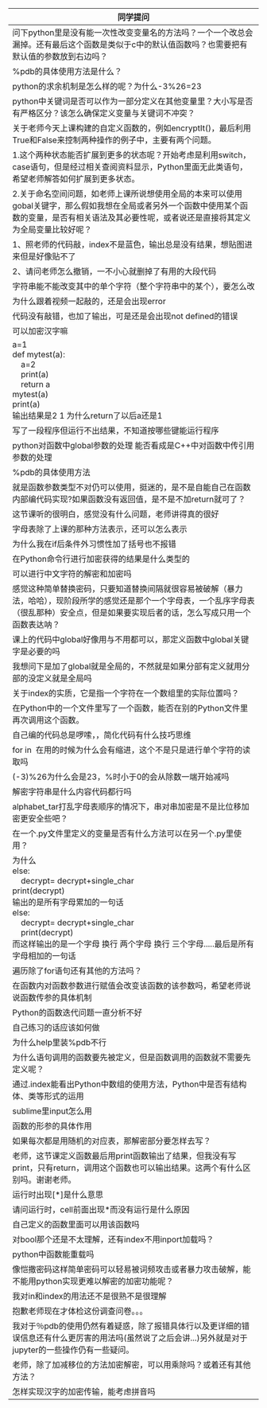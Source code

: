 | 同学提问  |
|--------------|
|问下python里是没有能一次性改变变量名的方法吗？一个一个改总会漏掉。还有最后这个函数是类似于c中的默认值函数吗？也需要把有默认值的参数放到右边吗？|
|%pdb的具体使用方法是什么？|
|python的求余机制是怎么样的呢？为什么-3%26=23|
|python中关键词是否可以作为一部分定义在其他变量里？大小写是否有严格区分？该怎么确保定义变量与关键词不冲突？|
|关于老师今天上课构建的自定义函数的，例如encryptIt()，最后利用True和False来控制两种操作的例子中，主要有两个问题。|
|1.这个两种状态能否扩展到更多的状态呢？开始考虑是利用switch，case语句，但是经过相关查阅资料显示，Python里面无此类语句，希望老师解答如何扩展到更多状态。|
|2.关于命名空间问题，如老师上课所说想使用全局的本来可以使用gobal关键字，那么假如我想在全局或者另外一个函数中使用某个函数的变量，是否有相关语法及其必要性呢，或者说还是直接将其定义为全局变量比较好呢？|
|1、照老师的代码敲，index不是蓝色，输出总是没有结果，想贴图进来但是好像贴不了
2、请问老师怎么撤销，一不小心就删掉了有用的大段代码|
|字符串能不能改变其中的单个字符（整个字符串中的某个），要怎么改|
|为什么跟着视频一起敲的，还是会出现error
代码没有敲错，也加了输出，可是还是会出现not&nbsp;defined的错误|
|可以加密汉字嘛|
|a=1&nbsp;<br>def&nbsp;mytest(a):<br>&nbsp;&nbsp;&nbsp;&nbsp;a=2<br>&nbsp;&nbsp;&nbsp;&nbsp;print(a)<br>&nbsp;&nbsp;&nbsp;&nbsp;return&nbsp;a<br>mytest(a)<br>print(a)<br>输出结果是2&nbsp;1&nbsp;为什么return了以后a还是1|
|写了一段程序但运行不出结果，不知道按哪些键能运行程序|
|python对函数中global参数的处理&nbsp;能否看成是C++中对函数中传引用参数的处理|
|%pdb的具体使用方法|
|就是函数参数类型不对仍可以使用，挺迷的，是不是自能自己在函数内部编代码实现?如果函数没有返回值，是不是不加return就可了？|
|这节课听的很明白，感觉没有什么问题，老师讲得真的很好|
|字母表除了上课的那种方法表示，还可以怎么表示|
|为什么我在if后条件外习惯性加了括号也不报错|
|在Python命令行进行加密获得的结果是什么类型的|
|可以进行中文字符的解密和加密吗|
|感觉这种简单替换密码，只要知道替换间隔就很容易被破解（暴力法，哈哈），现阶段所学的感觉还是那个一个字母表，一个乱序字母表（很乱那种）安全点，但是如果要实现后者的话，怎么写成只用一个函数表达呐？|
|课上的代码中global好像用与不用都可以，那定义函数中global关键字是必要的吗|
|我想问下是加了global就是全局的，不然就是如果分部有定义就用分部的没定义就是全局吗|
|关于index的实质，它是指一个字符在一个数组里的实际位置吗？|
|在Python中的一个文件里写了一个函数，能否在别的Python文件里再次调用这个函数。|
|自己编的代码总是啰嗦，，简化代码有什么技巧思维|
|for&nbsp;in&nbsp;&nbsp;在用的时候为什么会有缩进，这个不是只是进行单个字符的读取吗|
|(-3)%26为什么会是23，%时小于0的会从除数一端开始减吗|
|解密字符串是什么内容代码都行吗|
|alphabet_tar打乱字母表顺序的情况下，串对串加密是不是比位移加密更安全些吧？|
|在一个.py文件里定义的变量是否有什么方法可以在另一个.py里使用？|
|为什么<br>else:<br>&nbsp;&nbsp;&nbsp;&nbsp;decrypt=&nbsp;decrypt+single_char<br>print(decrypt)<br>输出的是所有字母累加的一句话<br>else:<br>&nbsp;&nbsp;&nbsp;&nbsp;decrypt=&nbsp;decrypt+single_char<br>&nbsp;&nbsp;&nbsp;&nbsp;print(decrypt)<br>而这样输出的是一个字母&nbsp;换行&nbsp;两个字母&nbsp;换行&nbsp;三个字母.....最后是所有字母相加的一句话|
|遍历除了for语句还有其他的方法吗？|
|在函数内对函数参数进行赋值会改变该函数的该参数吗，希望老师说说函数传参的具体机制|
|Python的函数迭代问题一直分析不好|
|自己练习的话应该如何做|
|为什么help里装%pdb不行|
|为什么语句调用的函数要先被定义，但是函数调用的函数就不需要先定义呢？|
|通过.index能看出Python中数组的使用方法，Python中是否有结构体、类等形式的运用|
|sublime里input怎么用|
|函数的形参的具体作用|
|如果每次都是用随机的对应表，那解密部分要怎样去写？|
|老师，这节课定义函数最后用print函数输出了结果，但我没有写print，只有return，调用这个函数也可以输出结果。这两个有什么区别吗。谢谢老师。|
|运行时出现[\*]是什么意思|
|请问运行时，cell前面出现*而没有运行是什么原因|
|自己定义的函数里面可以用该函数吗|
|对bool那个还是不太理解，还有index不用inport加载吗？|
|python中函数能重载吗|
|像恺撒密码这样简单密码可以轻易被词频攻击或者暴力攻击破解，能不能用python实现更难以解密的加密功能呢？|
|我对in和index的用法还不是很熟不是很理解|
|抱歉老师现在才体检这份调查问卷。。。|
|我对于％pdb的使用仍然有着疑惑，除了报错具体行以及更详细的错误信息还有什么更厉害的用法吗(虽然说了之后会讲...)另外就是对于jupyter的一些操作仍有一些疑问。|
|老师，除了加减移位的方法加密解密，可以用乘除吗？或着还有其他方法？|
|怎样实现汉字的加密传输，能考虑拼音吗|